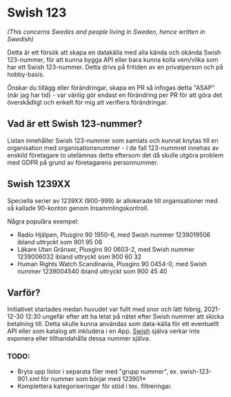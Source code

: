 # Swish 123

*(This concerns Swedes and people living in Sweden, hence written in Swedish)*

Detta är ett försök att skapa en datakälla med alla kända och okända Swish 123-nummer, för att kunna bygga API eller bara kunna kolla vem/vilka som har ett Swish 123-nummer. Detta drivs på fritiden av en privatperson och på hobby-basis.

Önskar du tillägg eller förändringar, skapa en PR så infogas detta "ASAP" (när jag har tid) - var vänlig gör endast en förändring per PR för att göra det överskådligt och enkelt för mig att verifiera förändringar.





## Vad är ett Swish 123-nummer?

Listan innehåller Swish 123-nummer som samlats och kunnat knytas till en organisation med organisationsnummer - i de fall 123-nummret innehas av enskild företagare to utelämnas detta eftersom det då skulle utgöra problem med GDPR på grund av företagarens personnummer.



## Swish 1239XX

Speciella serier av 1239XX (900-999) är allokerade till organisationer med så kallade 90-konton genom Insammlingskontroll.

Några populära exempel:

* Radio Hjälpen, Plusgiro 90 1950-6, med Swish nummer 1239019506 ibland uttryckt som 901 95 06
* Läkare Utan Gränser, Plusgiro 90 0603-2, med Swish nummer 1239006032 ibland uttryckt som 900 60 32
* Human Rights Watch Scandinavia, Plusgiro 90 0454-0, med Swish nummer 1239004540 ibland uttryckt som 900 45 40



## Varför?

Initiativet startades medan huvudet var fullt med snor och lätt febrig, 2021-12-30 12:30 ungefär efter att ha letat på nätet efter Swish nummer att skicka betalning till. Detta skulle kunna användas som data-källa för ett eventuellt API eller som katalog att inkludera i en App. [Swish](https://swish.nu/) själva verkar inte exponera eller tillhandahålla dessa nummer själva. 



### TODO:

* Bryta upp listor i separata filer med "grupp nummer", ex. swish-123-901.xml för nummer som börjar med 123901*
* Komplettera kategoriseringar för stöd i tex. filtreringar.